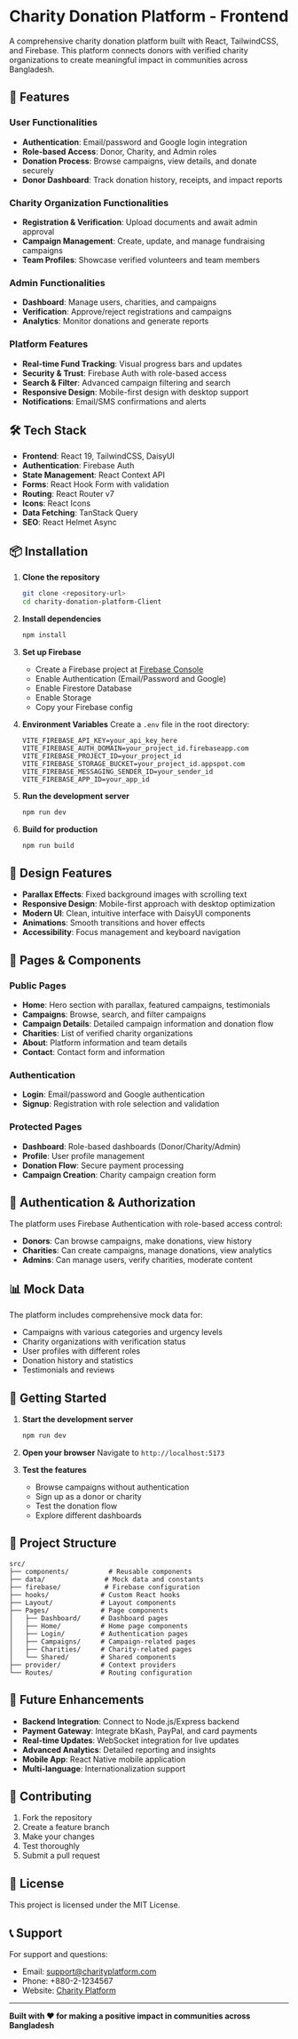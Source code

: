# Charity Donation Platform - Frontend

A comprehensive charity donation platform built with React, TailwindCSS, and Firebase. This platform connects donors with verified charity organizations to create meaningful impact in communities across Bangladesh.

## 🚀 Features

### User Functionalities
- **Authentication**: Email/password and Google login integration
- **Role-based Access**: Donor, Charity, and Admin roles
- **Donation Process**: Browse campaigns, view details, and donate securely
- **Donor Dashboard**: Track donation history, receipts, and impact reports

### Charity Organization Functionalities
- **Registration & Verification**: Upload documents and await admin approval
- **Campaign Management**: Create, update, and manage fundraising campaigns
- **Team Profiles**: Showcase verified volunteers and team members

### Admin Functionalities
- **Dashboard**: Manage users, charities, and campaigns
- **Verification**: Approve/reject registrations and campaigns
- **Analytics**: Monitor donations and generate reports

### Platform Features
- **Real-time Fund Tracking**: Visual progress bars and updates
- **Security & Trust**: Firebase Auth with role-based access
- **Search & Filter**: Advanced campaign filtering and search
- **Responsive Design**: Mobile-first design with desktop support
- **Notifications**: Email/SMS confirmations and alerts

## 🛠️ Tech Stack

- **Frontend**: React 19, TailwindCSS, DaisyUI
- **Authentication**: Firebase Auth
- **State Management**: React Context API
- **Forms**: React Hook Form with validation
- **Routing**: React Router v7
- **Icons**: React Icons
- **Data Fetching**: TanStack Query
- **SEO**: React Helmet Async

## 📦 Installation

1. **Clone the repository**
   ```bash
   git clone <repository-url>
   cd charity-donation-platform-Client
   ```

2. **Install dependencies**
   ```bash
   npm install
   ```

3. **Set up Firebase**
   - Create a Firebase project at [Firebase Console](https://console.firebase.google.com/)
   - Enable Authentication (Email/Password and Google)
   - Enable Firestore Database
   - Enable Storage
   - Copy your Firebase config

4. **Environment Variables**
   Create a `.env` file in the root directory:
   ```env
   VITE_FIREBASE_API_KEY=your_api_key_here
   VITE_FIREBASE_AUTH_DOMAIN=your_project_id.firebaseapp.com
   VITE_FIREBASE_PROJECT_ID=your_project_id
   VITE_FIREBASE_STORAGE_BUCKET=your_project_id.appspot.com
   VITE_FIREBASE_MESSAGING_SENDER_ID=your_sender_id
   VITE_FIREBASE_APP_ID=your_app_id
   ```

5. **Run the development server**
   ```bash
   npm run dev
   ```

6. **Build for production**
   ```bash
   npm run build
   ```

## 🎨 Design Features

- **Parallax Effects**: Fixed background images with scrolling text
- **Responsive Design**: Mobile-first approach with desktop optimization
- **Modern UI**: Clean, intuitive interface with DaisyUI components
- **Animations**: Smooth transitions and hover effects
- **Accessibility**: Focus management and keyboard navigation

## 📱 Pages & Components

### Public Pages
- **Home**: Hero section with parallax, featured campaigns, testimonials
- **Campaigns**: Browse, search, and filter campaigns
- **Campaign Details**: Detailed campaign information and donation flow
- **Charities**: List of verified charity organizations
- **About**: Platform information and team details
- **Contact**: Contact form and information

### Authentication
- **Login**: Email/password and Google authentication
- **Signup**: Registration with role selection and validation

### Protected Pages
- **Dashboard**: Role-based dashboards (Donor/Charity/Admin)
- **Profile**: User profile management
- **Donation Flow**: Secure payment processing
- **Campaign Creation**: Charity campaign creation form

## 🔐 Authentication & Authorization

The platform uses Firebase Authentication with role-based access control:

- **Donors**: Can browse campaigns, make donations, view history
- **Charities**: Can create campaigns, manage donations, view analytics
- **Admins**: Can manage users, verify charities, moderate content

## 📊 Mock Data

The platform includes comprehensive mock data for:
- Campaigns with various categories and urgency levels
- Charity organizations with verification status
- User profiles with different roles
- Donation history and statistics
- Testimonials and reviews

## 🚀 Getting Started

1. **Start the development server**
   ```bash
   npm run dev
   ```

2. **Open your browser**
   Navigate to `http://localhost:5173`

3. **Test the features**
   - Browse campaigns without authentication
   - Sign up as a donor or charity
   - Test the donation flow
   - Explore different dashboards

## 📁 Project Structure

```
src/
├── components/          # Reusable components
├── data/               # Mock data and constants
├── firebase/           # Firebase configuration
├── hooks/             # Custom React hooks
├── Layout/            # Layout components
├── Pages/             # Page components
│   ├── Dashboard/     # Dashboard pages
│   ├── Home/          # Home page components
│   ├── Login/         # Authentication pages
│   ├── Campaigns/     # Campaign-related pages
│   ├── Charities/     # Charity-related pages
│   └── Shared/        # Shared components
├── provider/          # Context providers
└── Routes/            # Routing configuration
```

## 🎯 Future Enhancements

- **Backend Integration**: Connect to Node.js/Express backend
- **Payment Gateway**: Integrate bKash, PayPal, and card payments
- **Real-time Updates**: WebSocket integration for live updates
- **Advanced Analytics**: Detailed reporting and insights
- **Mobile App**: React Native mobile application
- **Multi-language**: Internationalization support

## 🤝 Contributing

1. Fork the repository
2. Create a feature branch
3. Make your changes
4. Test thoroughly
5. Submit a pull request

## 📄 License

This project is licensed under the MIT License.

## 📞 Support

For support and questions:
- Email: support@charityplatform.com
- Phone: +880-2-1234567
- Website: [Charity Platform](https://charityplatform.com)

---

**Built with ❤️ for making a positive impact in communities across Bangladesh**